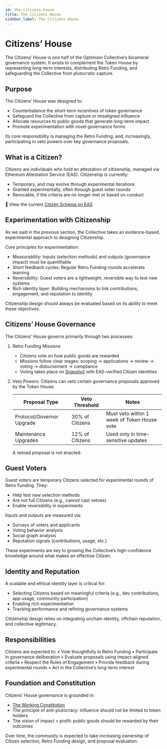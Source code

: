 ```yaml
---
id: the-citizens-house
title: The Citizens House
sidebar_label: The Citizens House
---
```


# Citizens’ House

The Citizens’ House is one half of the Optimism Collective’s bicameral governance system. It exists to complement the Token House by representing long-term interests, distributing Retro Funding, and safeguarding the Collective from plutocratic capture.

## Purpose

The Citizens’ House was designed to:
- Counterbalance the short-term incentives of token governance
- Safeguard the Collective from capture or misaligned influence
- Allocate resources to public goods that generate long-term impact
- Promote experimentation with novel governance forms

Its core responsibility is managing the Retro Funding, and, increasingly, participating in veto powers over key governance proposals.

## What is a Citizen?

Citizens are individuals who hold an attestation of citizenship, managed via Ethereum Attestation Service (EAS). Citizenship is currently:
- Temporary, and may evolve through experimental iterations
- Granted experimentally, often through guest voter rounds
- Revocable, if the criteria are no longer met or based on conduct

🔗 View the current [Citizen Schema on EAS](https://optimism.easscan.org/schema/view/0xc35634c4ca8a54dce0a2af61a9a9a5a3067398cb3916b133238c4f6ba721bc8a)

## Experimentation with Citizenship

As we said in the previous section, the Collective takes an evidence-based, experimental approach to designing Citizenship.

Core principles for experimentation:
- Measurability: Inputs (selection methods) and outputs (governance impact) must be quantifiable
- Short feedback cycles: Regular Retro Funding rounds accelerate learning
- Reversibility: Guest voters are a lightweight, reversible way to test new systems
- Rich identity layer: Building mechanisms to link contributions, engagement, and reputation to identity

Citizenship design should always be evaluated based on its ability to meet these objectives.

## Citizens’ House Governance

The Citizens’ House governs primarily through two processes:

1. Retro Funding Missions
    - Citizens vote on how public goods are rewarded
    - Missions follow clear stages: scoping → applications → review → voting → disbursement → compliance
    - Voting takes place on [Snapshot](https://snapshot.org/#/citizenshouse.eth) with EAS-verified Citizen identities

2. Veto Powers: Citizens can veto certain governance proposals approved by the Token House.

    | Proposal Type | Veto Threshold | Notes |
    |--------------|----------------|--------|
    | Protocol/Governor Upgrade | 30% of Citizens | Must veto within 1 week of Token House vote |
    | Maintenance Upgrades | 12% of Citizens | Used only in time-sensitive updates |

    A vetoed proposal is not enacted.

## Guest Voters

Guest voters are temporary Citizens selected for experimental rounds of Retro Funding. They:
- Help test new selection methods
- Are not full Citizens (e.g., cannot cast vetoes)
- Enable reversibility in experiments

Inputs and outputs are measured via:
- Surveys of voters and applicants
- Voting behavior analysis
- Social graph analysis
- Reputation signals (contributions, usage, etc.)

These experiments are key to growing the Collective’s high-confidence knowledge around what makes an effective Citizen.

## Identity and Reputation

A scalable and ethical identity layer is critical for:
- Selecting Citizens based on meaningful criteria (e.g., dev contributions, app usage, community participation)
- Enabling rich experimentation
- Tracking performance and refining governance systems

Citizenship design relies on integrating onchain identity, offchain reputation, and collective legitimacy.

## Responsibilities 

Citizens are expected to:
	•	Vote thoughtfully in Retro Funding
	•	Participate in governance deliberation
	•	Evaluate proposals using impact-aligned criteria
	•	Respect the Rules of Engagement
	•	Provide feedback during experimental rounds
	•	Act in the Collective’s long-term interest

## Foundation and Constitution

Citizens’ House governance is grounded in:
- [The Working Constitution](https://gov.optimism.io/t/working-constitution-of-the-optimism-collective/55)
- The principle of anti-plutocracy: influence should not be limited to token holders
- The vision of impact = profit: public goods should be rewarded by their outcomes

Over time, the community is expected to take increasing ownership of Citizen selection, Retro Funding design, and proposal evaluation.